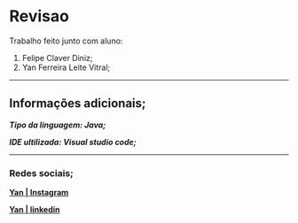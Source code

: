 # Revisao
Trabalho feito junto com aluno:
1. Felipe Claver Diniz;
2. Yan Ferreira Leite Vitral;

________________________________________________

## Informações adicionais;
<b>*Tipo da linguagem: Java;*</b><p><b>
*IDE ultilizada: Visual studio code;*</b></p>

________________________________________________

### Redes sociais;

[<b>Yan | Instagram</b>](https://www.instagram.com/yan_vitral/)<p>
[<b>Yan | linkedin</b>](https://www.linkedin.com/in/yan-vitral-1b3799214/)</p>
